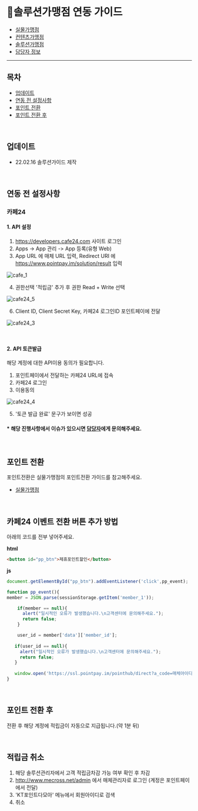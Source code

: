 # 📝솔루션가맹점 연동 가이드

- [실물가맹점](../../../guide-1/#실물가맹점-연동-가이드)   
- [컨텐츠가맹점](../../../guide-2/#컨텐츠가맹점-연동-가이드)   
- [솔루션가맹점](../../../guide-solution/#솔루션가맹점-연동-가이드)   
- [담당자 정보](../../../Responsibility/#담당자-정보)   

---

## 목차
- [업데이트](#업데이트)   
- [연동 전 설정사항](#연동-전-설정사항)   
- [포인트 전환](#포인트-전환)   
- [포인트 전환 후](#포인트-전환-후)   

<br/>

## 업데이트
- 22.02.16 솔루션가이드 제작

<br/>

## 연동 전 설정사항

### 카페24

#### 1. API 설정
1. https://developers.cafe24.com 사이트 로그인
2. Apps -> App 관리 -> App 등록(유형 Web)
3. App URL 에 매체 URL 입력, Redirect URI 에
https://www.pointpay.im/solution/result 입력 

![cafe_1](https://user-images.githubusercontent.com/96228154/154217081-f5d2809d-bdc9-40ea-abdd-003f84df99cc.png)

4. 권한선택 '적립금' 추가 후 권한 Read + Write 선택


![cafe24_5](https://user-images.githubusercontent.com/96228154/154217395-56de0f4b-cf72-440c-af4b-bdeb7bcb9f77.png)

6. Client ID, Client Secret Key, 카페24 로그인ID 포인트페이에 전달

![cafe24_3](https://user-images.githubusercontent.com/96228154/154217832-0c5ac0f0-a227-4aae-bf84-a31571f36993.jpg)

<br/>

#### 2. API 토큰발급
해당 계정에 대한 API이용 동의가 필요합니다.

1. 포인트페이에서 전달하는 카페24 URL에 접속
2. 카페24 로그인
3. 이용동의

![cafe24_4](https://user-images.githubusercontent.com/96228154/154218164-7e3beea5-9861-4322-a8e7-ff9806f82253.jpg)

5. '토큰 발급 완료' 문구가 보이면 성공

#### * 해당 진행사항에서 이슈가 있으시면 [담당자](../../../Responsibility/#담당자-정보)에게 문의해주세요.


<br/>

## 포인트 전환
포인트전환은 실물가맹점의 포인트전환 가이드를 참고해주세요.
- [실물가맹점](../../../guide-1/#실물가맹점-연동-가이드)   

<br/>

## 카페24 이벤트 전환 버튼 추가 방법
아래의 코드를 전부 넣어주세요.

**html**
 ```html
<button id="pp_btn">제휴포인트할인</button>
 ```
 
**js**
 ```js
document.getElementById("pp_btn").addEventListener('click',pp_event);

function pp_event(){
 member = JSON.parse(sessionStorage.getItem('member_1'));

     if(member == null){
       alert("일시적인 오류가 발생했습니다.\n고객센터에 문의해주세요.");   
       return false;
     } 
 
     user_id = member['data']['member_id'];
    
    if(user_id == null){
      alert("일시적인 오류가 발생했습니다.\n고객센터에 문의해주세요.");    
      return false;
    }
    
    window.open('https://ssl.pointpay.im/pointhub/direct?a_code=매체아이디값&user_id='+user_id ,  'cert2_popup', 'width=765, height=895, resizable=auto, scrollbars=yes, status=no');
}
 
 ```
</br>

## 포인트 전환 후
전환 후 해당 계정에 적립금이 자동으로 지급됩니다.(약 1분 뒤)

<br/>

## 적립금 취소
1. 해당 솔루션관리자에서 고객 적립금차감 가능 여부 확인 후 차감
2. http://www.mecross.net/admin 에서 매체관리자로 로그인 (계정은 포인트페이에서 전달)
3. 'KT포인트다모아' 메뉴에서 회원아이디로 검색
4. 취소


